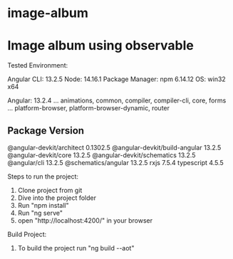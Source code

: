 # image-album
# Image album using observable

Tested Environment: 

Angular CLI: 13.2.5
Node: 14.16.1
Package Manager: npm 6.14.12
OS: win32 x64

Angular: 13.2.4
... animations, common, compiler, compiler-cli, core, forms
... platform-browser, platform-browser-dynamic, router

Package                         Version
---------------------------------------------------------
@angular-devkit/architect       0.1302.5
@angular-devkit/build-angular   13.2.5
@angular-devkit/core            13.2.5
@angular-devkit/schematics      13.2.5
@angular/cli                    13.2.5
@schematics/angular             13.2.5
rxjs                            7.5.4
typescript                      4.5.5



Steps to run the project:

1. Clone project from git
2. Dive into the project folder
3. Run "npm install"
4. Run "ng serve"
5. open "http://localhost:4200/" in your browser


Build Project: 

1. To build the project run "ng build --aot" 